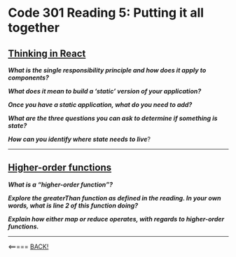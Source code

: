 # Code 301 Reading 5: Putting it all together

## [Thinking in React](https://reactjs.org/docs/thinking-in-react.html)

___What is the single responsibility principle and how does it apply to components?___

___What does it mean to build a ‘static’ version of your application?___

___Once you have a static application, what do you need to add?___

___What are the three questions you can ask to determine if something is state?___

___How can you identify where state needs to live___?

---

## [Higher-order functions](https://eloquentjavascript.net/05_higher_order.html#h_xxCc98lOBK)

___What is a “higher-order function”?___

___Explore the greaterThan function as defined in the reading. In your own words, what is line 2 of this function doing?___

___Explain how either map or reduce operates, with regards to higher-order functions.___

---

<===== [BACK!](README.md)
